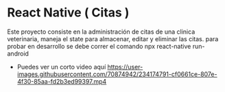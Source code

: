 # React Native ( Citas )

Este proyecto consiste en la administración de citas de una clinica veterinaria, maneja el state para almacenar, editar y eliminar las citas.
para probar en desarrollo se debe correr el comando npx react-native run-android
* Puedes ver un corto video aquí https://user-images.githubusercontent.com/70874942/234174791-cf0661ce-807e-4f30-85aa-fd2b3ed99397.mp4
